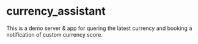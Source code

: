 # currency_assistant
This is a demo server &amp; app for quering the latest currency and booking a notification of custom currency score.
